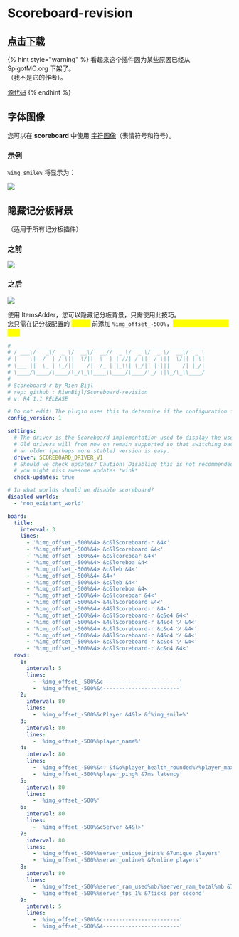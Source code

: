 # Scoreboard-revision

## [点击下载](https://www.spigotmc.org/resources/scoreboard.14754/) 

{% hint style="warning" %}
看起来这个插件因为某些原因已经从 SpigotMC.org 下架了。\
（我不是它的作者）。

[源代码](https://github.com/RienBijl/Scoreboard-revision)
{% endhint %}

## 字体图像

您可以在 **scoreboard** 中使用 [字符图像](../../plugin-usage/adding-content/font-images/)（表情符号和符号）。

### 示例

`%img_smile%` 将显示为：

![](../../.gitbook/assets/image\_\(95\).png)

## 隐藏记分板背景

（适用于所有记分板插件）

### 之前

![](../../.gitbook/assets/image\_\(97\).png)

### 之后

![](../../.gitbook/assets/image\_\(96\).png)

使用 ItemsAdder，您可以隐藏记分板背景，只需使用此技巧。\
您只需在记分板配置的 <mark style="color:yellow;">**每一行**</mark> 前添加 `%img_offset_-500%`，<mark style="color:yellow;">甚至在空行中也要添加！</mark>

```yaml
#  ____  ____  ____  ____  _____ ____  ____  ____  ____  ____
# / ___\/   _\/  _ \/  __\/  __//  _ \/  _ \/  _ \/  __\/  _ \
# |    \|  /  | / \||  \/||  \  | | //| / \|| / \||  \/|| | \|
# \___ ||  \_ | \_/||    /|  /_ | |_\\| \_/|| |-|||    /| |_/|
# \____/\____/\____/\_/\_\\____\\____/\____/\_/ \|\_/\_\\____/
#
# Scoreboard-r by Rien Bijl
# rep: github : RienBijl/Scoreboard-revision
# v: R4 1.1 RELEASE

# Do not edit! The plugin uses this to determine if the configuration is suitable
config_version: 1

settings:
  # The driver is the Scoreboard implementation used to display the user
  # Old drivers will from now on remain supported so that switching back to
  # an older (perhaps more stable) version is easy.
  driver: SCOREBOARD_DRIVER_V1
  # Should we check updates? Caution! Disabling this is not recommended
  # you might miss awesome updates *wink*
  check-updates: true

# In what worlds should we disable scoreboard?
disabled-worlds:
  - 'non_existant_world'

board:
  title:
    interval: 3
    lines:
      - '%img_offset_-500%&4> &c&lScoreboard-r &4<'
      - '%img_offset_-500%&4> &c&lScoreboard &4<'
      - '%img_offset_-500%&4> &c&lcoreboar &4<'
      - '%img_offset_-500%&4> &c&loreboa &4<'
      - '%img_offset_-500%&4> &c&leb &4<'
      - '%img_offset_-500%&4> &4<'
      - '%img_offset_-500%&4> &c&leb &4<'
      - '%img_offset_-500%&4> &c&loreboa &4<'
      - '%img_offset_-500%&4> &c&lcoreboar &4<'
      - '%img_offset_-500%&4> &4&lScoreboard &4<'
      - '%img_offset_-500%&4> &4&lScoreboard-r &4<'
      - '%img_offset_-500%&4> &c&lScoreboard-r &c&o4 &4<'
      - '%img_offset_-500%&4> &4&lScoreboard-r &4&o4 ツ &4<'
      - '%img_offset_-500%&4> &c&lScoreboard-r &c&o4 ツ &4<'
      - '%img_offset_-500%&4> &4&lScoreboard-r &4&o4 ツ &4<'
      - '%img_offset_-500%&4> &c&lScoreboard-r &c&o4 ツ &4<'
      - '%img_offset_-500%&4> &c&lScoreboard-r &c&o4 &4<'
  rows:
    1:
      interval: 5
      lines:
        - '%img_offset_-500%&c------------------------'
        - '%img_offset_-500%&4------------------------'
    2:
      interval: 80
      lines:
        - '%img_offset_-500%&cPlayer &4&l> &f%img_smile%'
    3:
      interval: 80
      lines:
        - '%img_offset_-500%%player_name%'
    4:
      interval: 80
      lines:
        - '%img_offset_-500%&4♡ &f&o%player_health_rounded%/%player_max_health_rounded%'
        - '%img_offset_-500%%player_ping% &7ms latency'
    5:
      interval: 80
      lines:
        - '%img_offset_-500%'
    6:
      interval: 80
      lines:
        - '%img_offset_-500%&cServer &4&l>'
    7:
      interval: 80
      lines:
        - '%img_offset_-500%%server_unique_joins% &7unique players'
        - '%img_offset_-500%%server_online% &7online players'
    8:
      interval: 80
      lines:
        - '%img_offset_-500%%server_ram_used%mb/%server_ram_total%mb &7ram usage'
        - '%img_offset_-500%%server_tps_1% &7ticks per second'
    9:
      interval: 5
      lines:
        - '%img_offset_-500%&c------------------------'
        - '%img_offset_-500%&4------------------------'
```
